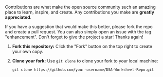 Contributions are what make the open source community such an amazing place to learn, inspire, and create. Any contributions you make are **greatly appreciated**.

If you have a suggestion that would make this better, please fork the repo and create a pull request. You can also simply open an issue with the tag "enhancement".
Don't forget to give the project a star! Thanks again!

1. **Fork this repository:** Click the "Fork" button on the top right to create your own copy.
2. **Clone your fork:** Use `git clone` to clone your fork to your local machine:

   ```
   git clone https://github.com/your-username/DSA-Worksheet-Repo.git

   ```
